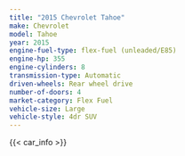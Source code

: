 ```yaml
---
title: "2015 Chevrolet Tahoe"
make: Chevrolet
model: Tahoe
year: 2015
engine-fuel-type: flex-fuel (unleaded/E85)
engine-hp: 355
engine-cylinders: 8
transmission-type: Automatic
driven-wheels: Rear wheel drive
number-of-doors: 4
market-category: Flex Fuel
vehicle-size: Large
vehicle-style: 4dr SUV
---
```


{{< car_info >}}
